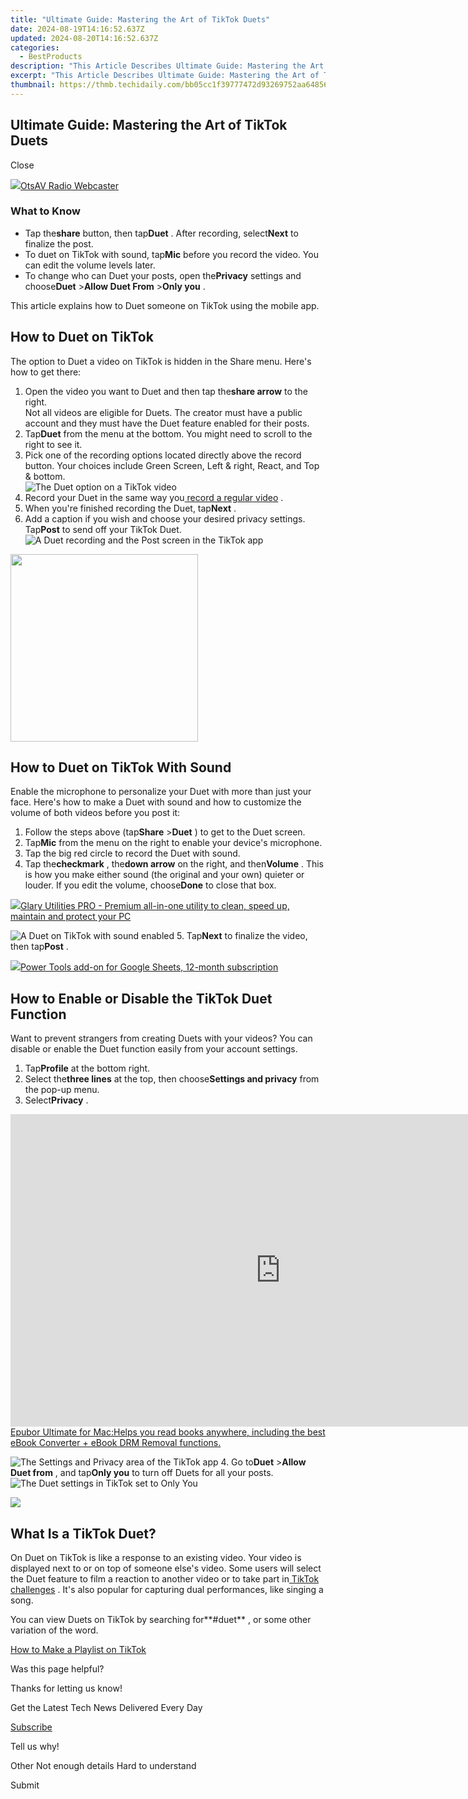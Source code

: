 ```yaml
---
title: "Ultimate Guide: Mastering the Art of TikTok Duets"
date: 2024-08-19T14:16:52.637Z
updated: 2024-08-20T14:16:52.637Z
categories:
  - BestProducts
description: "This Article Describes Ultimate Guide: Mastering the Art of TikTok Duets"
excerpt: "This Article Describes Ultimate Guide: Mastering the Art of TikTok Duets"
thumbnail: https://thmb.techidaily.com/bb05cc1f39777472d93269752aa648567cff43de237a4feeb628da33c12d9648.jpg
---
```


## Ultimate Guide: Mastering the Art of TikTok Duets

Close 

<!-- affiliate ads begin -->
<a href="https://otszone.ots7.com/order/checkout.php?PRODS=4713322&QTY=1&AFFILIATE=108875&CART=1"><img src="https://green.ots7.com/screenshots/OtsAV/OtsAVRadio1.90-300x188.jpg" border="0">OtsAV Radio Webcaster</a>
<!-- affiliate ads end -->
###  What to Know

* Tap the**share** button, then tap**Duet** . After recording, select**Next** to finalize the post.
* To duet on TikTok with sound, tap**Mic** before you record the video. You can edit the volume levels later.
* To change who can Duet your posts, open the**Privacy** settings and choose**Duet** \>**Allow Duet From** \>**Only you** .

 This article explains how to Duet someone on TikTok using the mobile app.

## How to Duet on TikTok 

 The option to Duet a video on TikTok is hidden in the Share menu. Here's how to get there:

1. Open the video you want to Duet and then tap the**share arrow** to the right.  
 Not all videos are eligible for Duets. The creator must have a public account and they must have the Duet feature enabled for their posts.
2. Tap**Duet** from the menu at the bottom. You might need to scroll to the right to see it.
3. Pick one of the recording options located directly above the record button. Your choices include Green Screen, Left & right, React, and Top & bottom.  
![The Duet option on a TikTok video](https://www.lifewire.com/thmb/CGJmcYM5JljoRW7wyZz00j3sSJU=/1500x0/filters:no_upscale():max_bytes(150000):strip_icc():format(webp)/duet-tiktok-video-8ad906883752400e9136a3c4414caf10.png)
4. Record your Duet in the same way you[ record a regular video](https://www.lifewire.com/how-to-make-a-tiktok-video-4780699) .
5. When you're finished recording the Duet, tap**Next** .
6. Add a caption if you wish and choose your desired privacy settings. Tap**Post** to send off your TikTok Duet.  
![A Duet recording and the Post screen in the TikTok app](https://www.lifewire.com/thmb/rB8w4W6HiTZGDsZLLajAZBVtJrg=/1500x0/filters:no_upscale():max_bytes(150000):strip_icc():format(webp)/post-tiktok-duet-5eff9b0aeb644af88ec32bf90946fce9.png)

<!-- affiliate ads begin -->
<a href="https://natural-cycles.sjv.io/c/5597632/2072199/17885" target="_top" id="2072199"><img src="//a.impactradius-go.com/display-ad/17885-2072199" border="0" alt="" width="300" height="300"/></a><img height="0" width="0" src="https://imp.pxf.io/i/5597632/2072199/17885" style="position:absolute;visibility:hidden;" border="0" />
<!-- affiliate ads end -->
##  How to Duet on TikTok With Sound 

 Enable the microphone to personalize your Duet with more than just your face. Here's how to make a Duet with sound and how to customize the volume of both videos before you post it:

1. Follow the steps above (tap**Share** \>**Duet** ) to get to the Duet screen.
2. Tap**Mic** from the menu on the right to enable your device's microphone.
3. Tap the big red circle to record the Duet with sound.
4. Tap the**checkmark** , the**down arrow** on the right, and then**Volume** . This is how you make either sound (the original and your own) quieter or louder. If you edit the volume, choose**Done** to close that box.  
<!-- affiliate ads begin -->
<a href="https://order.glarysoft.com/order/checkout.php?PRODS=4535075&QTY=1&AFFILIATE=108875&CART=1"><img src="https://secure.avangate.com/images/merchant/6734fa703f6633ab896eecbdfad8953a/products/GU-500_672.png" border="0">Glary Utilities PRO -  Premium all-in-one utility to clean, speed up, maintain and protect your PC</a>
<!-- affiliate ads end -->
![A Duet on TikTok with sound enabled](https://www.lifewire.com/thmb/OJUiUKRTEy0ONwxe5Bfe2V3CzXg=/1500x0/filters:no_upscale():max_bytes(150000):strip_icc():format(webp)/duet-tiktok-with-sound-21af30a4e84942f6b50a9010fa01658f.png)
5. Tap**Next** to finalize the video, then tap**Post** .

<!-- affiliate ads begin -->
<a href="https://secure.2checkout.com/order/checkout.php?PRODS=4721564&QTY=1&AFFILIATE=108875&CART=1"><img src="https://secure.avangate.com/images/merchant/c14a8df1e1b4d5297e9cb30cb34d5a00/products/copy_power-tools-48.png" border="0">Power Tools add-on for Google Sheets, 12-month subscription</a>
<!-- affiliate ads end -->
##  How to Enable or Disable the TikTok Duet Function 

 Want to prevent strangers from creating Duets with your videos? You can disable or enable the Duet function easily from your account settings.

1. Tap**Profile** at the bottom right.
2. Select the**three lines** at the top, then choose**Settings and privacy** from the pop-up menu.
3. Select**Privacy** .  
<!-- affiliate ads begin -->
<a href="https://secure.2checkout.com/order/checkout.php?PRODS=4599952&QTY=1&AFFILIATE=108875&CART=1"><iframe width="864" height="500" src="https://www.youtube.com/embed/jVnfr5HudQw" title="The Latest and Easiest Solution to Remove Kindle DRM on Windows (without Degrading)" frameborder="0" allow="accelerometer; autoplay; clipboard-write; encrypted-media; gyroscope; picture-in-picture; web-share" referrerpolicy="strict-origin-when-cross-origin" allowfullscreen></iframe>Epubor Ultimate for Mac:Helps you read books anywhere, including the best eBook Converter + eBook DRM Removal functions.</a>
<!-- affiliate ads end -->
![The Settings and Privacy area of the TikTok app](https://www.lifewire.com/thmb/O2fdXzcXo3TVLdl4uDe5hJrYpgw=/1500x0/filters:no_upscale():max_bytes(150000):strip_icc():format(webp)/tiktok-settings-privacy-911376052d4d4e2aba04f1d32f013e56.png)
4. Go to**Duet** \>**Allow Duet from** , and tap**Only you** to turn off Duets for all your posts.  
![The Duet settings in TikTok set to Only You](https://www.lifewire.com/thmb/TXH4DXh8s7ubkch2U1xHf59Umr0=/1500x0/filters:no_upscale():max_bytes(150000):strip_icc():format(webp)/tiktok-duet-settings-00ae3709cf184083b1bc9f5494ff61eb.png)

<!-- affiliate ads begin -->
<a href="https://secure.2checkout.com/order/checkout.php?PRODS=35038891&QTY=1&AFFILIATE=108875&CART=1"><img src="https://www.dupinout.com/wp-content/uploads/2021/12/DupInOut-New-Duplicate-Scan-Tab.png" border="0"></a>
<!-- affiliate ads end -->
## What Is a TikTok Duet? 

 On Duet on TikTok is like a response to an existing video. Your video is displayed next to or on top of someone else's video. Some users will select the Duet feature to film a reaction to another video or to take part in[ TikTok challenges](https://www.lifewire.com/what-is-a-tiktok-challenge-4782176) . It's also popular for capturing dual performances, like singing a song.

 You can view Duets on TikTok by searching for**#duet** , or some other variation of the word.

[ How to Make a Playlist on TikTok ](https://www.lifewire.com/make-tiktok-playlist-6503063) 

Was this page helpful?

Thanks for letting us know!

 Get the Latest Tech News Delivered Every Day

[ Subscribe ](https://www.lifewire.com/#) 

Tell us why!

 Other  Not enough details  Hard to understand 

 Submit 

<ins class="adsbygoogle"
     style="display:block"
     data-ad-format="autorelaxed"
     data-ad-client="ca-pub-7571918770474297"
     data-ad-slot="1223367746"></ins>



<ins class="adsbygoogle"
     style="display:block"
     data-ad-client="ca-pub-7571918770474297"
     data-ad-slot="8358498916"
     data-ad-format="auto"
     data-full-width-responsive="true"></ins>


